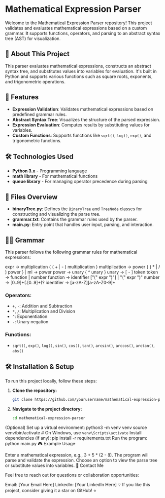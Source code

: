 # Mathematical Expression Parser

Welcome to the Mathematical Expression Parser repository! This project validates and evaluates mathematical expressions based on a custom grammar. It supports functions, operators, and parsing to an abstract syntax tree (AST) for visualization.

## 🚀 About This Project
This parser evaluates mathematical expressions, constructs an abstract syntax tree, and substitutes values into variables for evaluation. It's built in Python and supports various functions such as square roots, exponents, and trigonometric operations.

## 🎨 Features
- **Expression Validation**: Validates mathematical expressions based on predefined grammar rules.
- **Abstract Syntax Tree**: Visualizes the structure of the parsed expression.
- **Expression Evaluation**: Computes results by substituting values for variables.
- **Custom Functions**: Supports functions like `sqrt()`, `log()`, `exp()`, and trigonometric functions.

## 🛠️ Technologies Used
- **Python 3.x** - Programming language
- **math library** - For mathematical functions
- **queue library** - For managing operator precedence during parsing

## 📂 Files Overview
- **binaryTree.py**: Defines the `BinaryTree` and `TreeNode` classes for constructing and visualizing the parse tree.
- **grammar.txt**: Contains the grammar rules used by the parser.
- **main.py**: Entry point that handles user input, parsing, and interaction.

## 🧑‍💻 Grammar

This parser follows the following grammar rules for mathematical expressions:

expr -> multiplication { ( + | - ) multiplication } multiplication -> power { ( * | / ) power } | ml -> power power -> unary { ^ unary } unary -> [ - ] token token -> function | number function -> identifier ["(" expr ")"] | "(" expr ")" number -> [0..9]+(.[0..9]+)? identifier -> [a-zA-Z][a-zA-Z0-9]*


### Operators:
- `+`, `-`: Addition and Subtraction
- `*`, `/`: Multiplication and Division
- `^`: Exponentiation
- `-`: Unary negation

### Functions:
- `sqrt()`, `exp()`, `log()`, `sin()`, `cos()`, `tan()`, `arcsin()`, `arccos()`, `arctan()`, `abs()`

## 🛠️ Installation & Setup
To run this project locally, follow these steps:

1. **Clone the repository:**
   ```sh
   git clone https://github.com/yourusername/mathematical-expression-parser.git

2. **Navigate to the project directory:**
   ```sh
   cd mathematical-expression-parser
(Optional) Set up a virtual environment:
python3 -m venv venv
source venv/bin/activate  # On Windows, use `venv\Scripts\activate`
Install dependencies (if any):
pip install -r requirements.txt
Run the program:
python main.py
🎮 Example Usage

Enter a mathematical expression, e.g., 3 + 5 * (2 - 8).
The program will parse and validate the expression.
Choose an option to view the parse tree or substitute values into variables.
📩 Contact Me

Feel free to reach out for questions or collaboration opportunities:

Email: [Your Email Here]
LinkedIn: [Your LinkedIn Here]
💡 If you like this project, consider giving it a star on GitHub! ⭐
